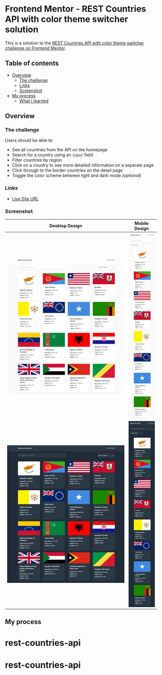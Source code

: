 # Frontend Mentor - REST Countries API with color theme switcher solution

This is a solution to the [REST Countries API with color theme switcher challenge on Frontend Mentor](https://www.frontendmentor.io/challenges/rest-countries-api-with-color-theme-switcher-5cacc469fec04111f7b848ca).

## Table of contents

- [Overview](#overview)
  - [The challenge](#the-challenge)
  - [Links](#links)
  - [Screenshot](#screenshot)
- [My process](#my-process)
  - [What I learned](#what-i-learned)

## Overview

### The challenge

Users should be able to:

- See all countries from the API on the homepage
- Search for a country using an `input` field
- Filter countries by region
- Click on a country to see more detailed information on a separate page
- Click through to the border countries on the detail page
- Toggle the color scheme between light and dark mode _(optional)_

### Links

- [Live Site URL](https://xdv99.github.io/rest-countries-api-with-color-theme-switcher-master/)

### Screenshot

| Desktop Design                               | Mobile Design                               |
| -------------------------------------------- | ------------------------------------------- |
| ![Image 1](./screenshots/desktop-light.jpeg) | ![Image 2](./screenshots/mobile-light.jpeg) |
| ![Image 1](./screenshots/desktop-dark.jpeg)  | ![Image 2](./screenshots/mobile-dark.jpeg)  |

## My process

# rest-countries-api

# rest-countries-api
